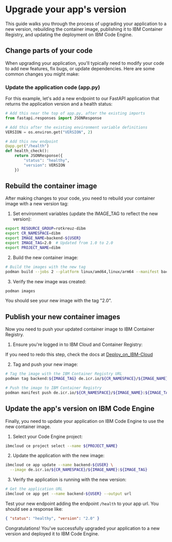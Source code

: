 # Upgrade your app's version

This guide walks you through the process of upgrading your application to a new version, rebuilding the container image, publishing it to IBM Container Registry, and updating the deployment on IBM Code Engine.

## Change parts of your code

When upgrading your application, you'll typically need to modify your code to add new features, fix bugs, or update dependencies. Here are some common changes you might make:

### Update the application code (app.py)

For this example, let's add a new endpoint to our FastAPI application that returns the application version and a health status:

```python
# Add this near the top of app.py, after the existing imports
from fastapi.responses import JSONResponse

# Add this after the existing environment variable definitions
VERSION = os.environ.get("VERSION", 2)

# Add this new endpoint
@app.get("/health")
def health_check():
    return JSONResponse({
        "status": "healthy",
        "version": VERSION
    })
```

## Rebuild the container image

After making changes to your code, you need to rebuild your container image with a new version tag:

1. Set environment variables (update the IMAGE_TAG to reflect the new version):

```bash
export RESOURCE_GROUP=rotkreuz-dibm
export CR_NAMESPACE=dibm
export IMAGE_NAME=backend-${USER}
export IMAGE_TAG=2.0  # Updated from 1.0 to 2.0
export PROJECT_NAME=dibm
```

2. Build the new container image:

```bash
# Build the images with the new tag
podman build --jobs 2 --platform linux/amd64,linux/arm64 --manifest backend:2.0 --layers=false /path/to/Containerfile
```

3. Verify the new image was created:

```bash
podman images
```

You should see your new image with the tag "2.0".

## Publish your new container images

Now you need to push your updated container image to IBM Container Registry.

1. Ensure you're logged in to IBM Cloud and Container Registry:

If you need to redo this step, check the docs at [Deploy_on_IBM-Cloud](./5_Deploy_on_IBM-Cloud.md)

2. Tag and push your new image:

```bash
# Tag the image with the IBM Container Registry URL
podman tag backend:${IMAGE_TAG} de.icr.io/${CR_NAMESPACE}/${IMAGE_NAME}:${IMAGE_TAG}

# Push the image to IBM Container Registry
podman manifest push de.icr.io/${CR_NAMESPACE}/${IMAGE_NAME}:${IMAGE_TAG}
```

## Update the app's version on IBM Code Engine

Finally, you need to update your application on IBM Code Engine to use the new container image.

1. Select your Code Engine project:

```bash
ibmcloud ce project select --name ${PROJECT_NAME}
```

2. Update the application with the new image:

```bash
ibmcloud ce app update --name backend-${USER} \
  --image de.icr.io/${CR_NAMESPACE}/${IMAGE_NAME}:${IMAGE_TAG}
```

3. Verify the application is running with the new version:

```bash
# Get the application URL
ibmcloud ce app get --name backend-${USER} --output url
```

Test your new endpoint adding the endpoint `/health` to your app url. You should see a response like:

```json
{ "status": "healthy", "version": "2.0" }
```

Congratulations! You've successfully upgraded your application to a new version and deployed it to IBM Code Engine.
